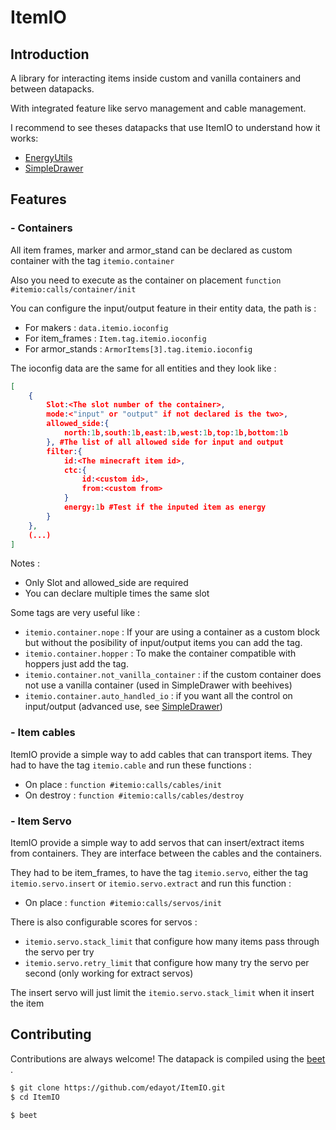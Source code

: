 # ItemIO

## Introduction

A library for interacting items inside custom and vanilla containers and between datapacks.

With integrated feature like servo management and cable management.

I recommend to see theses datapacks that use ItemIO to understand how it works:
- [EnergyUtils](https://github.com/edayot/EnergyUtils)
- [SimpleDrawer](https://github.com/edayot/SimpleDrawer)



## Features

### - Containers
All item frames, marker and armor_stand can be declared as custom container with the tag ``itemio.container``

Also you need to execute as the container on placement ``function #itemio:calls/container/init``

You can configure the input/output feature in their entity data, the path is :

- For makers : ``data.itemio.ioconfig``
- For item_frames : ``Item.tag.itemio.ioconfig``
- For armor_stands : ``ArmorItems[3].tag.itemio.ioconfig``

The ioconfig data are the same for all entities and they look like : 
```json
[
	{
		Slot:<The slot number of the container>,
		mode:<"input" or "output" if not declared is the two>,
		allowed_side:{
			north:1b,south:1b,east:1b,west:1b,top:1b,bottom:1b
		}, #The list of all allowed side for input and output
		filter:{
			id:<The minecraft item id>,
			ctc:{
				id:<custom id>,
				from:<custom from>
			}
			energy:1b #Test if the inputed item as energy
		}
	},
	(...)
]
```
Notes : 
- Only Slot and allowed_side are required
- You can declare multiple times the same slot

Some tags are very useful like :
- ``itemio.container.nope`` : If your are using a container as a custom block but without the posibility of input/output items you can add the tag.
- ``itemio.container.hopper`` : To make the container compatible with hoppers just add the tag.
- ``itemio.container.not_vanilla_container`` : if the custom container does not use a vanilla container (used in SimpleDrawer with beehives)
- ``itemio.container.auto_handled_io`` : if you want all the control on input/output (advanced use, see [SimpleDrawer](https://github.com/edayot/SimpleDrawer/tree/master/SimpleDrawer%20DataPack/data/itemio/tags/functions/event))


### - Item cables
ItemIO provide a simple way to add cables that can transport items. They had to have the tag ``itemio.cable`` and run these functions : 
- On place : ``function #itemio:calls/cables/init``
- On destroy : ``function #itemio:calls/cables/destroy``

### - Item Servo
ItemIO provide a simple way to add servos that can insert/extract items from containers. They are interface between the cables and the containers.

They had to be item_frames, to have the tag ``itemio.servo``, either the tag ``itemio.servo.insert`` or ``itemio.servo.extract`` and run this function : 
- On place : ``function #itemio:calls/servos/init``

There is also configurable scores for servos :
- `itemio.servo.stack_limit` that configure how many items pass through the servo per try 
- `itemio.servo.retry_limit` that configure how many try the servo per second (only working for extract servos)

The insert servo will just limit the `itemio.servo.stack_limit` when it insert the item


## Contributing

Contributions are always welcome! The datapack is compiled using the [beet](https://mcbeet.dev) .

```bash
$ git clone https://github.com/edayot/ItemIO.git
$ cd ItemIO

$ beet
```

